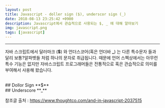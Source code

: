 ```yaml
---
layout: post
title: Javascript - doller sign ($), underscor sign (_)
date: 2018-08-13 23:25:42 +0900
description: Javascript에서 관습적으로 사용되는 $, _ 에 대해 알아보기
img: javascript.png
tags: [javascript]
---
```

------------------------------------------------

자바 스크립트에서 달러마크 (**$**) 와 언더스코어(혹은 언더바 **_**) 는 다른 특수문자 들과 달리 보통?알파벳들 처럼 하나의 문자로 취급됩니다. 때문에 언어 스펙상에서는 아무런 특수 기능은 없지만 자바스크립트 프로그래머들은 전통적으로 혹은 관습적으로 의미를 부여해서 사용해 왔습니다.

<br/>
## Dollor Sign **$**

<br/>
## Underscore **_**

참조글 출처 : https://www.thoughtco.com/and-in-javascript-2037515